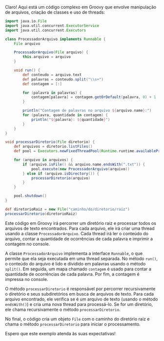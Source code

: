 Claro! Aqui está um código complexo em Groovy que envolve manipulação de arquivos, criação de classes e uso de threads:

```groovy
import java.io.File
import java.util.concurrent.ExecutorService
import java.util.concurrent.Executors

class ProcessadorArquivo implements Runnable {
    File arquivo

    ProcessadorArquivo(File arquivo) {
        this.arquivo = arquivo
    }

    void run() {
        def conteudo = arquivo.text
        def palavras = conteudo.split("\\s+")
        def contagem = [:]

        for (palavra in palavras) {
            contagem[palavra] = contagem.getOrDefault(palavra, 0) + 1
        }

        println("Contagem de palavras no arquivo ${arquivo.name}:")
        for (palavra, quantidade in contagem) {
            println("${palavra}: ${quantidade}")
        }
    }
}

void processarDiretorio(File diretorio) {
    def arquivos = diretorio.listFiles()
    def pool = Executors.newFixedThreadPool(Runtime.runtime.availableProcessors())

    for (arquivo in arquivos) {
        if (arquivo.isFile() && arquivo.name.endsWith(".txt")) {
            pool.execute(new ProcessadorArquivo(arquivo))
        } else if (arquivo.isDirectory()) {
            processarDiretorio(arquivo)
        }
    }

    pool.shutdown()
}

def diretorioRaiz = new File("caminho/do/diretorio/raiz")
processarDiretorio(diretorioRaiz)
```

Este código em Groovy irá percorrer um diretório raiz e processar todos os arquivos de texto encontrados. Para cada arquivo, ele irá criar uma thread usando a classe `ProcessadorArquivo`. Cada thread irá ler o conteúdo do arquivo, contar a quantidade de ocorrências de cada palavra e imprimir a contagem no console.

A classe `ProcessadorArquivo` implementa a interface `Runnable`, o que permite que ela seja executada em uma thread separada. No método `run()`, o conteúdo do arquivo é lido e dividido em palavras usando o método `split()`. Em seguida, um mapa chamado `contagem` é usado para contar a quantidade de ocorrências de cada palavra. Por fim, a contagem é impressa no console.

O método `processarDiretorio` é responsável por percorrer recursivamente o diretório e seus subdiretórios em busca de arquivos de texto. Para cada arquivo encontrado, ele verifica se é um arquivo de texto (usando o método `endsWith()`) e cria uma nova thread para processá-lo. Se for um diretório, ele chama recursivamente o método `processarDiretorio`.

No final, o código cria um objeto `File` com o caminho do diretório raiz e chama o método `processarDiretorio` para iniciar o processamento.

Espero que este exemplo atenda às suas expectativas!